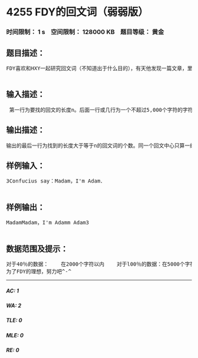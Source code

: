 # 4255 FDY的回文词（弱弱版）   
### 时间限制： 1 s&nbsp;&nbsp;&nbsp;&nbsp;空间限制： 128000 KB&nbsp;&nbsp;&nbsp;&nbsp;题目等级： 黄金  
## 题目描述：  

<pre>
FDY喜欢和HXY一起研究回文词（不知道出于什么目的），有天他发现一篇文章，里面有很多回文数，这使他来了兴趣。他决定找出所有长度在n个字节以上的回文数。    在寻找回文时不用理睬那些标点符号、空格(但应该保留下来以便作为答案输出)，只用考虑英文字母’A’—’Z’和’a’—’z’。    要你寻找的回文的文章是一个不超过5,000个字符的字符串。  

</pre>
  
  
## 输入描述：  

<pre>
 第一行为要找的回文的长度n。后面一行或几行为一个不超过5,000个字符的字符串。
</pre>
  
  
## 输出描述：  

<pre>
输出的最后一行为找到的长度大于等于n的回文词的个数。同一个回文中心只算一组回文，并且输出这组回文最长的回文。    前面一行或几行应该包括所有长度大于等于n的回文词的原文(没有除去标点符号、空格)，把这些回文输出到一行或多行(如果回文中包括换行符)。    如果有多个回文长度大于等于n，全部输出所有回文。按回文中心在原文中的出现顺序依次输出。
</pre>
  
  
## 样例输入：  

<pre>
3Confucius say：Madam，I'm Adam．  

</pre>
  
  
## 样例输出：  

<pre>
MadamMadam，I'm Adamm Adam3  

</pre>
  
  
## 数据范围及提示：  

<pre>
对于40％的数据：    在2000个字符以内    对于l00％的数据：在5000个字符以内  
为了FDY的理想，努力吧^-^
</pre>
  
  
***  

##### AC: 1  
##### WA: 2  
##### TLE: 0  
##### MLE: 0  
##### RE: 0  
